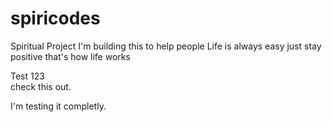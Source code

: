 # spiricodes
Spiritual Project
I'm building this to help people
Life is always easy just stay positive that's how life works

Test 123
<br> check this out.

I'm testing it completly.
